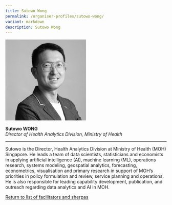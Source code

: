 ```yaml
---
title: Sutowo Wong
permalink: /organiser-profiles/sutowo-wong/
variant: markdown
description: Sutowo Wong
---
```

<div style="width:50%"><img src="/images/People/sutowo_wong.jpeg" alt="Sutowo Wong"></div>

**Sutowo WONG**<br>*Director of Health Analytics Division, Ministry of Health*<br>

---

Sutowo is the Director, Health Analytics Division at Ministry of Health (MOH) Singapore. He leads a team of data scientists, statisticians and economists in applying artificial intelligence (AI), machine learning (ML), operations research, systems modeling, geospatial analytics, forecasting, econometrics, visualisation and primary research in support of MOH’s priorities in policy formulation and review, service planning and operations. He is also responsible for leading capability development, publication, and outreach regarding data analytics and AI in MOH.


[Return to list of facilitators and sherpas](/facilitators-sherpas)